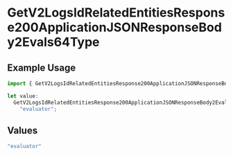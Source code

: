 # GetV2LogsIdRelatedEntitiesResponse200ApplicationJSONResponseBody2Evals64Type

## Example Usage

```typescript
import { GetV2LogsIdRelatedEntitiesResponse200ApplicationJSONResponseBody2Evals64Type } from "orq-poc-typescript-multi-env-version/models/operations";

let value:
  GetV2LogsIdRelatedEntitiesResponse200ApplicationJSONResponseBody2Evals64Type =
    "evaluator";
```

## Values

```typescript
"evaluator"
```